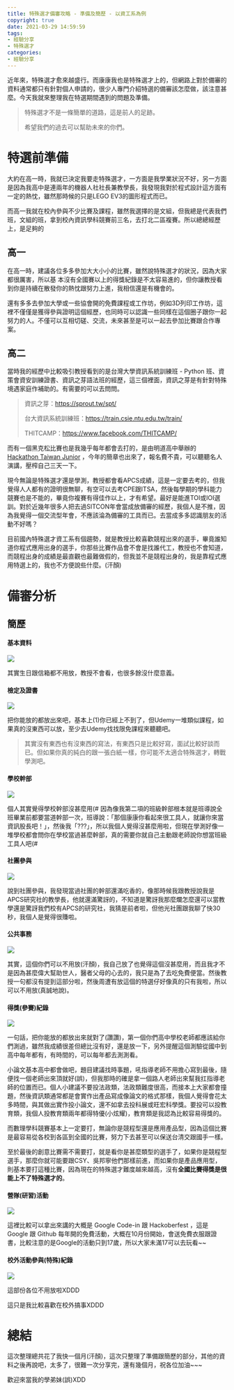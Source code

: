 ```yaml
---
title: 特殊選才備審攻略 - 準備及簡歷 - 以資工系為例
copyright: true
date: 2021-03-29 14:59:59
tags:
- 經驗分享
- 特殊選才
categories:
- 經驗分享
---
```


 近年來，特殊選才愈來越盛行。而康康我也是特殊選才上的，但網路上對於備審的資料通常都只有針對個人申請的，很少人專門介紹特選的備審該怎麼做，該注意甚麼。今天我就來整理我在特選期間遇到的問題及準備。

<!-- more-->

> 特殊選才不是一條簡單的道路，這是前人的足跡。
>
> 希望我們的過去可以幫助未來的你們。

 

# 特選前準備

大約在高一時，我就已決定我要走特殊選才，一方面是我學業狀況不好，另一方面是因為我高中是連兩年的機器人社社長兼教學長，我發現我對於程式設計這方面有一定的熱忱，雖然那時候的只是LEGO EV3的圖形程式而已。

而高一我就在校內參與不少比賽及課程，雖然我選擇的是文組，但我總是代表我們班，文組的班，拿到校內資訊學科競賽前三名，去打北二區複賽。所以總總經歷上，是足夠的

## 高一

在高一時，建議各位多多參加大大小小的比賽，雖然說特殊選才的狀況，因為大家都很厲害，所以基 本沒有全國賽以上的得獎紀錄是不太容易進的，但你讓教授看到你是持續在散發你的熱忱跟努力上進，我相信還是有機會的。

還有多多去參加大學或一些協會開的免費課程或工作坊，例如3D列印工作坊，這裡不僅僅是獲得參與證明這個經歷，也同時可以認識一些同樣在這個圈子跟你一起努力的人。不僅可以互相切磋、交流，未來甚至是可以一起去參加比賽跟合作專案。

## 高二

當時我的經歷中比較吸引教授看到的是台灣大學資訊系統訓練班 - Python 班、資策會資安訓練證書、資訊之芽語法班的經歷，這三個裡面，資訊之芽是有針對特殊境遇家庭作補助的。有需要的可以去問問。

> 資訊之芽：https://sprout.tw/spt/
>
> 台大資訊系統訓練班：https://train.csie.ntu.edu.tw/train/
>
> THITCAMP：https://www.facebook.com/THITCAMP/

而有一個黑克松比賽也是我幾乎每年都會去打的，是由明道高中舉辦的 [Hackathon Taiwan Junior](https://www2.mingdao.edu.tw/hackathon/) ，今年的簡章也出來了，報名費不貴，可以聽聽名人演講，壓榨自己三天一下。

現今無論是特殊選才還是學測，教授都會看APCS成績，這是一定要去考的，但我覺得人人都有的證明很無聊，有空可以去考CPE跟ITSA，然後每學期的學科能力競賽也是不能的，畢竟你複賽有得佳作以上，才有希望。最好是能進TOI或IOI選訓。對於近幾年很多人把去過SITCON年會當成放備審的經歷，我個人是不推，因為我覺得一個交流型年會，不應該淪為備審的工具而已。去當成多多認識朋友的活動不好嗎？

目前國內特殊選才資工系有個趨勢，就是教授比較喜歡競程出來的選手，畢竟誰知道你程式應用出身的選手，你那些比賽作品會不會是找誰代工，教授也不會知道，而競程出身的成績是最直觀也最難做假的，但我並不是競程出身的，我是靠程式應用特選上的，我也不方便說些什麼。(汗顏)

# 備審分析

## 簡歷

#### 基本資料

![](https://i.loli.net/2021/04/04/VnP2HLg79vkQsRx.png)

其實生日跟信箱都不用放，教授不會看，也很多餘沒什麼意義。

#### 檢定及證書

![](https://i.loli.net/2021/04/04/xopZ3dSNMauOiIb.png)

把你能放的都放出來吧，基本上(1)你已經上不到了，但Udemy一堆類似課程，如果真的沒東西可以放，至少去Udemy找找限免課程來聽聽吧。

> 其實沒有東西也有沒東西的寫法，有東西只是比較好寫，面試比較好談而已。但如果你真的純白的跟一張白紙一樣，你可能不太適合特殊選才，轉戰學測吧。

#### 學校幹部

![](https://i.loli.net/2021/04/04/YXsUZQk3wg9zmr7.png)

個人其實覺得學校幹部沒甚麼用(#
因為像我第二項的班級幹部根本就是班導說全班畢業前都要當道幹部一次，班導說：「那個康康你看起來很工具人，就讓你來當資訊股長吧！」，然後我「???」，所以我個人覺得沒甚麼用啦，但現在學測好像一堆學校都會問你在學校當過甚麼幹部，真的需要你就自己主動跟老師說你想當班級工具人吧(#

#### 社團參與

![](https://i.loli.net/2021/04/04/tJIWeO8vid1cGxV.png)

說到社團參與，我發現當過社團的幹部還滿吃香的，像那時候我跟教授說我是APCS研究社的教學長，他就還滿驚訝的，不知道是驚訝我那麼爛怎麼還可以當教學還是驚訝我們校有APCS的研究社，我猜是前者啦，但他光社團跟我聊了快30秒，我個人是覺得很賺啦。

#### 公共事務

![](https://i.loli.net/2021/04/04/svg3WoRatcrDIOF.png)

其實，這個你們可以不用放(汗顏)，我自己放了也覺得這個沒甚麼用，而且我才不是因為甚麼偉大幫助世人，醫者父母的心去的，我只是為了去吃免費便當。然後教授一句都沒有提到這部分啦，然後周遭有放這個的特選仔好像真的只有我啦，所以可以不用放(真誠地說)。

#### 得獎(參賽)紀錄

![](https://i.loli.net/2021/04/22/WIN9LEGZSBynzrd.png)

一句話，把你能放的都放出來就對了(讚讚)，第一個你們高中學校老師都應該給你們測過，雖然我成績很差但總比沒有好，還是放一下，另外提醒這個測驗從國中到高中每年都有，有時間的，可以每年都去測測看。

小論文基本高中都會做吧，題目建議找時事題，吼指導老師不用擔心寫到最後，隨便找一個老師出來頂就好(誤)，但我那時的確是拿一個路人老師出來幫我扛指導老師的位置而已。個人小建議不要投法政類，法政類難度很高，而接本上大家都會撞題，然後資訊類通常都是會實作出產品寫成像論文的格式那樣，我個人覺得會花太多時間，與其做出實作投小論文，還不如拿去投科展或旺宏科學獎。要投可以投教育類，我個人投教育類兩年都得特優(小炫耀)，教育類是我認為比較容易得獎的。

而數理學科競賽基本上一定要打，無論你是競程型還是應用產品型，因為這個比賽是最容易從各校到各區到全國的比賽，努力下去甚至可以保送台清交跟國手一樣。

至於最後的創意比賽需不需要打，就是看你是甚麼類型的選手了，如果你是競程型選手，那麼你就可能要跟CSY、吳邦寧他們那樣前進，而如果你是產品應用型，則基本要打這種比賽，因為現在的特殊選才難度越來越高，沒有**全國比賽得獎是很能上不了特殊選才的**。

#### 營隊(研習)活動

![](https://i.loli.net/2021/04/22/upZhaPb2BmwnUOT.png)

這裡比較可以拿出來講的大概是 Google Code-in 跟 Hackoberfest ，這是　Google 跟 Github 每年開的免費活動，大概在10月份開始，會送免費衣服跟證書，比較注意的是Google的活動只到17歲，所以大家未滿17可以去玩看~~

#### 校外活動參與(特殊)紀錄

![](https://i.loli.net/2021/04/22/nWupcxLQr7ZKw8M.png)

這部份各位不用放啦XDDD

這只是我比較喜歡在校外搞事XDDD

# 總結

這次整理總共花了我快一個月(汗顏)，這次只整理了準備跟簡歷的部分，其他的資料之後再說吧，太多了，很難一次分享完，還有幾個月，祝各位加油~~~

歡迎來當我的學弟妹(誤)XDD